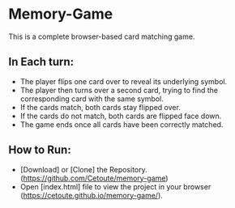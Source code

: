 # Memory-Game
This is a complete browser-based card matching game.

## In Each turn:
* The player flips one card over to reveal its underlying symbol.
* The player then turns over a second card, trying to find the corresponding card with the same symbol.
* If the cards match, both cards stay flipped over.
* If the cards do not match, both cards are flipped face down.
* The game ends once all cards have been correctly matched.

## How to Run:

* [Download] or [Clone] the Repository.(https://github.com/Cetoute/memory-game)
* Open [index.html] file to view the project in your browser (https://cetoute.github.io/memory-game/).